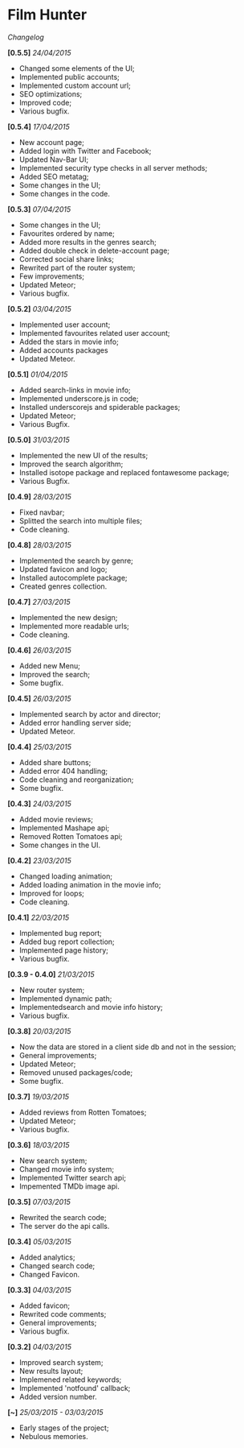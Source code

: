 # Film Hunter
*Changelog*

**[0.5.5]** *24/04/2015*
- Changed some elements of the UI;
- Implemented public accounts;
- Implemented custom account url;
- SEO optimizations;
- Improved code;
- Various bugfix.

**[0.5.4]** *17/04/2015*
- New account page;
- Added login with Twitter and Facebook;
- Updated Nav-Bar UI;
- Implemented security type checks in all server methods;
- Added SEO metatag;
- Some changes in the UI;
- Some changes in the code.

**[0.5.3]** *07/04/2015*
- Some changes in the UI;
- Favourites ordered by name;
- Added more results in the genres search;
- Added double check in delete-account page;
- Corrected social share links;
- Rewrited part of the router system;
- Few improvements;
- Updated Meteor;
- Various bugfix.

**[0.5.2]** *03/04/2015*
- Implemented user account;
- Implemented favourites related user account;
- Added the stars in movie info;
- Added accounts packages
- Updated Meteor.

**[0.5.1]** *01/04/2015*
- Added search-links in movie info;
- Implemented underscore.js in code;
- Installed underscorejs and spiderable packages;
- Updated Meteor;
- Various Bugfix.

**[0.5.0]** *31/03/2015*
- Implemented the new UI of the results;
- Improved the search algorithm;
- Installed isotope package and replaced fontawesome package;
- Various Bugfix.

**[0.4.9]** *28/03/2015*
- Fixed navbar;
- Splitted the search into multiple files;
- Code cleaning.

**[0.4.8]** *28/03/2015*
- Implemented the search by genre;
- Updated favicon and logo;
- Installed autocomplete package;
- Created genres collection.

**[0.4.7]** *27/03/2015*
- Implemented the new design;
- Implemented more readable urls;
- Code cleaning.

**[0.4.6]** *26/03/2015*
- Added new Menu;
- Improved the search;
- Some bugfix.

**[0.4.5]** *26/03/2015*
- Implemented search by actor and director;
- Added error handling server side;
- Updated Meteor.

**[0.4.4]** *25/03/2015*
- Added share buttons;
- Added error 404 handling;
- Code cleaning and reorganization;
- Some bugfix.

**[0.4.3]** *24/03/2015*
- Added movie reviews;
- Implemented Mashape api;
- Removed Rotten Tomatoes api;
- Some changes in the UI.

**[0.4.2]** *23/03/2015*
- Changed loading animation;
- Added loading animation in the movie info;
- Improved for loops;
- Code cleaning.

**[0.4.1]** *22/03/2015*
- Implemented bug report;
- Added bug report collection;
- Implemented page history;
- Various bugfix.

**[0.3.9 - 0.4.0]** *21/03/2015*
- New router system;
- Implemented dynamic path;
- Implementedsearch and movie info history;
- Various bugfix.

**[0.3.8]** *20/03/2015*
- Now the data are stored in a client side db and not in the session;
- General improvements;
- Updated Meteor;
- Removed unused packages/code;
- Some bugfix.

**[0.3.7]** *19/03/2015*
- Added reviews from Rotten Tomatoes;
- Updated Meteor;
- Various bugfix.

**[0.3.6]** *18/03/2015*
- New search system;
- Changed movie info system;
- Implemented Twitter search api;
- Impemented TMDb image api.

**[0.3.5]** *07/03/2015*
- Rewrited the search code;
- The server do the api calls.

**[0.3.4]** *05/03/2015*
- Added analytics;
- Changed search code;
- Changed Favicon.

**[0.3.3]** *04/03/2015*
- Added favicon;
- Rewrited code comments;
- General improvements;
- Various bugfix.

**[0.3.2]** *04/03/2015*
- Improved search system;
- New results layout;
- Implemened related keywords;
- Implemented 'notfound' callback;
- Added version number.

**[~]** *25/03/2015 - 03/03/2015*
- Early stages of the project;
- Nebulous memories.